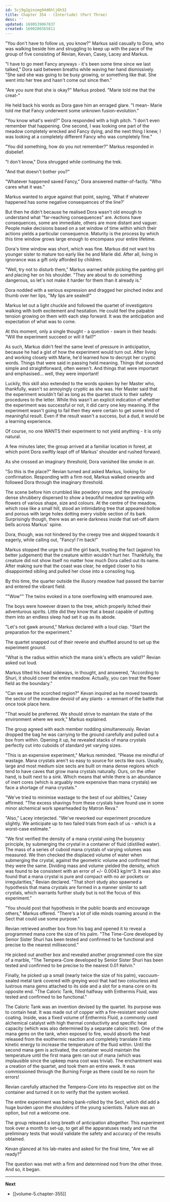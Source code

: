 ```yaml
---
id: 5cj9g2ginzmg94d6hlj6h32
title: Chapter 354 - (Interlude) (Part Three)
desc: ''
updated: 1690539067837
created: 1690200365811
---
```


"You don't have to follow us, you know?" Markus said casually to Dora, who was walking beside him and struggling to keep up with the pace of the group of five consisting of Revian, Kevan, Casey, Lacey and Markus.

"I have to go meet Fancy anyways - it's been some time since we last talked," Dora said between breaths while waving her hand dismissively. "She said she was going to be busy growing, or something like that. She went into her tree and hasn't come out since then."

"Are you sure that she is okay?" Markus probed. "Marie told me that the creat-"

He held back his words as Dora gave him an enraged glare. "I mean- Marie told me that Fancy underwent some unknown fusion-evolution."

"You know what's weird?" Dora responded with a high pitch. "I don't even remember that happening. One second, I was looking one part of the meadow completely wrecked and Fancy dying, and the next thing I knew, I was looking at a completely different Fancy who was completely fine."

"You did something, how do you not remember?" Markus responded in disbelief.

"I don't know," Dora shrugged while continuing the trek.

"And that doesn't bother you?"

"Whatever happened saved Fancy," Dora answered matter-of-factly. "Who cares what it was."

Markus wanted to argue against that point, saying, 'What if whatever happened has some negative consequences of the line?'

But then he didn't because he realised Dora wasn't old enough to understand what "far-reaching consequences" are. Actions have consequences, some are immediate, others are more distant and vaguer. People make decisions based on a set window of time within which their actions yields a particular consequence. Maturity is the process by which this time window grows large enough to encompass your entire lifetime.

Dora's time window was short, which was fine. Markus did not want his younger sister to mature too early like he and Marie did. After all, living in ignorance was a gift only afforded by children.

"Well, try not to disturb them," Markus warned while picking the panting girl and placing her on his shoulder. "They are about to do something dangerous, so let's not make it harder for them than it already is."

Dora nodded with a serious expression and dragged her pinched index and thumb over her lips, "My lips are sealed!"

Markus let out a light chuckle and followed the quartet of investigators walking with both excitement and hesitation. He could feel the palpable tension growing on them with each step forward. It was the anticipation and expectation of what was to come.

At this moment, only a single thought - a question - swam in their heads: "Will the experiment succeed or will it fail?"

As such, Markus didn't feel the same level of pressure in anticipation, because he had a gist of how the experiment would turn out. After living and working closely with Marie, he'd learned how to decrypt her cryptic words. Things that were said in passing held meaning. Things that sounded simple and straightforward, often weren't. And things that were important and emphasised... well, they were important!

Luckily, this skill also extended to the words spoken by her Master who, thankfully, wasn't so annoyingly cryptic as she was. Her Master said that the experiment wouldn't fail as long as the quartet stuck to their safety procedures to the letter. While this wasn't an explicit indication of whether the experiment was successful or not, it did carry one key meaning. If the experiment wasn't going to fail then they were certain to get some kind of meaningful result. Even if the result wasn't a success, but a dud, it would be a learning experience.

Of course, no one WANTS their experiment to not yield anything - it is only natural.

A few minutes later, the group arrived at a familiar location in forest, at which point Dora swiftly leapt off of Markus' shoulder and rushed forward.

As she crossed an imaginary threshold, Dora vanished like smoke in air.

"So this is the place?" Revian turned and asked Markus, looking for confirmation. Responding with a firm nod, Markus walked onwards and followed Dora through the imaginary threshold.

The scene before him crumbled like powdery snow, and the previously dense shrubbery dispersed to show a beautiful meadow sprawling with flowers of various shape, size and colours. At the centre of the meadow, which rose like a small hill, stood an intimidating tree that appeared hollow and porous with large holes dotting every visible section of its bark. Surprisingly though, there was an eerie darkness inside that set-off alarm bells across Markus' spine.

Dora, though, was not hindered by the creepy tree and skipped towards it eagerly, while calling out, "Fancy! I'm back!"

Markus stopped the urge to pull the girl back, trusting the fact (against his better judgement) that the creature within wouldn't hurt her. Thankfully, the creature did not show itself no matter how much Dora called out its name. After making sure that the coast was clear, he edged closer to his disappointed sibling and pulled her close into a consoling hug.

By this time, the quarter outside the illusory meadow had passed the barrier and entered the vibrant field.

""Wow"" The twins evoked in a tone overflowing with enamoured awe.

The boys were however drawn to the tree, which properly itched their adventurous spirits. Little did they know that a beast capable of putting them into an endless sleep had set it up as its abode.

"Let's not gawk around," Markus declared with a loud clap. "Start the preparation for the experiment."

The quartet snapped out of their reverie and shuffled around to set up the experiment ground.

"What is the radius within which the mana sink's effects are valid?" Revian asked out loud.

Markus tilted his head sideways, in thought, and answered, "According to Shuri, it should cover the entire meadow. Actually, you can treat the flower field as the boundary."

"Can we use the scorched region?" Kevan inquired as he moved towards the sector of the meadow devoid of any plants - a remnant of the battle that once took place here.

"That would be preferred. We should strive to maintain the state of the environment where we work," Markus explained.

The group agreed with each member nodding simultaneously. Revian dropped the bag he was carrying to the ground carefully and pulled out a box from within. Opening it up, he revealed stacks of mana crystals perfectly cut into cuboids of standard yet varying sizes.

"This is an expensive experiment," Markus reminded. "Please me mindful of wastage. Mana crystals aren't so easy to source for sects like ours. Usually, large and most medium size sects are built on mana dense regions which tend to have caves that grow mana crystals naturally. Ours, on the other hand, is built next to a sink. Which means that while there is an abundance of inert cores (which is arguably more expensive than mana crystals) we face a shortage of mana crystals."

"We've tried to minimise wastage to the best of our abilities," Casey affirmed. "The excess shavings from these crystals have found use in some minor alchemical work spearheaded by Matron Reva."

"Also," Lacey interjected. "We've reworked our experiment procedure slightly. We anticipate up to two failed trials from each of us - which is a worst-case estimate."

"We first verified the density of a mana crystal using the buoyancy principle, by submerging the crystal in a container of fluid (distilled water). The mass of a series of cuboid mana crystals of varying volumes was measured. We then checked the displaced volume of water when submerging the crystal, against the geometric volume and confirmed that they were the same. Dividing mass and volume yielded the density, which was found to be consistent with an error of +/- 0.0043 kg/m^3. It was also found that a mana crystal is pure and compact with no air pockets or irregularities," Revian declared. "That short study also spawned a hypothesis that mana crystals are formed in a manner similar to salt crystals, which warrants further study but is not the focus of this experiment."

"You should post that hypothesis in the public boards and encourage others," Markus offered. "There's a lot of idle minds roaming around in the Sect that could use some purpose."

Revian retrieved another box from his bag and opened it to reveal a programmed mana core the size of his palm. "The Time-Core developed by Senior Sister Shuri has been tested and confirmed to be functional and precise to the nearest millisecond."

He picked out another box and revealed another programmed core the size of a marble, "The Tempera-Core developed by Senior Sister Shuri has been tested and confirmed to be precise to the nearest 0.01 Kelvin."

Finally, he picked up a small (nearly twice the size of his palm), vaccuum-sealed metal tank covered with greying wool that had two colourless and lustrous mana gems attached to its side and a slot for a mana core on its opposite end. "The Caloric Tank, filled halfway with Enthermis Fluid, was tested and confirmed to be functional."

The Caloric Tank was an invention devised by the quartet. Its purpose was to contain heat. It was made out of copper with a fire-resistant wool outer coating. Inside, was a fixed volume of Enthermis Fluid, a commonly used alchemical catalyst with high thermal conductivity and specific heat capacity (which was also determined by a separate caloric test). One of the mana gems on the tank, when exposed to fire, would absorb the heat released from the exothermic reaction and completely translate it into kinetic energy to increase the temperature of the fluid within. Until the second mana gem is activated, the container would maintain the temperature until the first mana gem ran out of mana (which was implausible since the upkeep mana cost was trivial). The enchantment was a creation of the quartet, and took them an entire week. It was commissioned through the Burning Forge as there could be no room for errors!

Revian carefully attached the Tempera-Core into its respective slot on the container and turned it on to verify that the system worked.

The entire experiment was being bank-rolled by the Sect, which did add a huge burden upon the shoulders of the young scientists. Failure was an option, but not a welcome one.

The group released a long breath of anticipation altogether. This experiment took over a month to set-up, to get all the apparatuses ready and run the preliminary tests that would validate the safety and accuracy of the results obtained.

Kevan glanced at his lab-mates and asked for the final time, "Are we all ready?"

The question was met with a firm and determined nod from the other three. And so, it began.

____

**Next**
* [[volume-5.chapter-355]]